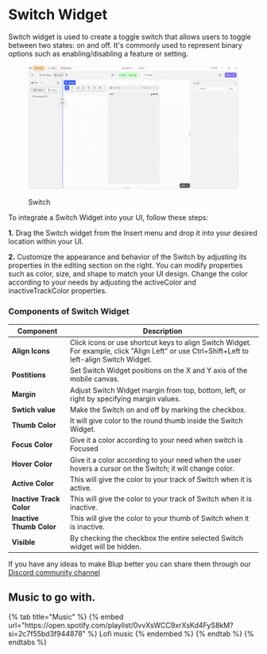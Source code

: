 # Switch Widget

Switch widget is used to create a toggle switch that allows users to toggle between two states: on and off. It's commonly used to represent binary options such as enabling/disabling a feature or setting.

<figure><img src="../../../.gitbook/assets/switch.gif" alt="Switch"><figcaption><p>Switch</p></figcaption></figure>

To integrate a Switch Widget into your UI, follow these steps:

**1.** Drag the Switch widget from the Insert menu and drop it into your desired location within your UI.

**2.**  Customize the appearance and behavior of the Switch by adjusting its properties in the editing section on the right. You can modify properties such as color, size, and shape to match your UI design. Change the color according to your needs by adjusting the activeColor and inactiveTrackColor properties.

### Components of Switch Widget

<table>
  <thead>
    <tr>
      <th>Component</th>
      <th>Description</th>
    </tr>
  </thead>
  <tbody>
    <tr>
      <td><strong>Align Icons</strong></td>
      <td>Click icons or use shortcut keys to align Switch Widget. For example, click "Align Left" or use Ctrl+Shift+Left to left-align Switch Widget.</td>
    </tr>
    <tr>
      <td><strong>Postitions</strong></td>
      <td>Set Switch Widget positions on the X and Y axis of the mobile canvas.</td>
    </tr>
    <tr>
      <td><strong>Margin</strong></td>
      <td>Adjust Switch Widget margin from top, bottom, left, or right by specifying margin values.</td>
    </tr>
    <tr>
      <td><strong>Swtich value</strong></td>
      <td>Make the Switch on and off by marking the checkbox.</td>
    </tr><tr>
      <td><strong>Thumb Color</strong></td>
      <td>It will give color to the round thumb inside the Switch Widget.</td>
    </tr>
    <tr>
      <td><strong>Focus Color</strong></td>
      <td>Give it a color according to your need when switch is Focused</td>
    </tr>
    <tr>
      <td><strong>Hover Color</strong></td>
      <td>Give it a color according to your need when the user hovers a cursor on the Switch; it will change color.</td>
    </tr> <tr>
      <td><strong>Active Color</strong></td>
      <td>This will give the color to your track of Switch when it is active.</td>
    </tr> <tr>
      <td><strong>Inactive Track Color</strong></td>
      <td>This will give the color to your track of Switch when it is inactive.</td>
    </tr><tr>
      <td><strong>Inactive Thumb Color</strong></td>
      <td>This will give the color to your thumb of Switch when it is inactive.</td>
    </tr>
    <tr>
      <td><strong>Visible</strong></td>
      <td>By checking the checkbox the entire selected Switch widget will be hidden.</td>
    </tr>
  </tbody>
</table>

If you have any ideas to make Blup better you can share them through our [Discord community channel ](https://discord.com/channels/940632966093234176/965313562425823303)

## Music to go with.
 
<div class="container">
  {% tab title="Music" %}
  {% embed url="https://open.spotify.com/playlist/0vvXsWCC9xrXsKd4FyS8kM?si=2c7f55bd3f944878" %}
  Lofi music
  {% endembed %}
  {% endtab %}
  {% endtabs %}
</div>